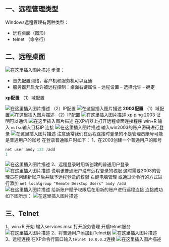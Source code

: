 ## 一、远程管理类型

Windows远程管理有两种类型：

- 远程桌面（图形）
- telnet （命令行）

## 二、远程桌面

![在这里插入图片描述](4、服务器远程管理/watermark,type_ZmFuZ3poZW5naGVpdGk,shadow_10,text_aHR0cHM6Ly9ibG9nLmNzZG4ubmV0L3dlaXhpbl80NDAzMjIzMg==,size_16,color_FFFFFF,t_70-20201108204145197.png)
步骤：

- 首先配置网络，客户机和服务机可以互通
- 服务器开启允许被远程控制：桌面右键属性 – 远程设置 – 选择允许 – 确定

**xp配置**
（1）域配置

![在这里插入图片描述](4、服务器远程管理/watermark,type_ZmFuZ3poZW5naGVpdGk,shadow_10,text_aHR0cHM6Ly9ibG9nLmNzZG4ubmV0L3dlaXhpbl80NDAzMjIzMg==,size_16,color_FFFFFF,t_70-20201108204145431.png)
（2）IP配置
![在这里插入图片描述](4、服务器远程管理/watermark,type_ZmFuZ3poZW5naGVpdGk,shadow_10,text_aHR0cHM6Ly9ibG9nLmNzZG4ubmV0L3dlaXhpbl80NDAzMjIzMg==,size_16,color_FFFFFF,t_70-20201108204145479.png)
**2003配置**
（1）域配置![在这里插入图片描述](4、服务器远程管理/watermark,type_ZmFuZ3poZW5naGVpdGk,shadow_10,text_aHR0cHM6Ly9ibG9nLmNzZG4ubmV0L3dlaXhpbl80NDAzMjIzMg==,size_16,color_FFFFFF,t_70-20201108204145484.png)
（2）IP配置
![在这里插入图片描述](4、服务器远程管理/watermark,type_ZmFuZ3poZW5naGVpdGk,shadow_10,text_aHR0cHM6Ly9ibG9nLmNzZG4ubmV0L3dlaXhpbl80NDAzMjIzMg==,size_16,color_FFFFFF,t_70-20201108204145855.png)
xp ping 2003 证明可以通信
![在这里插入图片描述](4、服务器远程管理/watermark,type_ZmFuZ3poZW5naGVpdGk,shadow_10,text_aHR0cHM6Ly9ibG9nLmNzZG4ubmV0L3dlaXhpbl80NDAzMjIzMg==,size_16,color_FFFFFF,t_70-20201108204145484-4839305.png)
在XP机器上打开远程桌面连接程序
win+R 输入 `mstsc`输入目标IP 连接
![在这里插入图片描述](4、服务器远程管理/watermark,type_ZmFuZ3poZW5naGVpdGk,shadow_10,text_aHR0cHM6Ly9ibG9nLmNzZG4ubmV0L3dlaXhpbl80NDAzMjIzMg==,size_16,color_FFFFFF,t_70-20201108204145563.png)
输入win2003的账户密码进行登录
![在这里插入图片描述](4、服务器远程管理/watermark,type_ZmFuZ3poZW5naGVpdGk,shadow_10,text_aHR0cHM6Ly9ibG9nLmNzZG4ubmV0L3dlaXhpbl80NDAzMjIzMg==,size_16,color_FFFFFF,t_70-20201108204145576.png)
注意通常我们在远程连接时登录的不是管理员账号可能是普通用户的账号 在登录普通账户时如下：
1、在2003创建一个普通用户的账号

```powershell
net user andy 123 /add
1
```

![在这里插入图片描述](4、服务器远程管理/20200328170400693.png)
2、远程登录时用新创建的普通用户登录
![在这里插入图片描述](4、服务器远程管理/watermark,type_ZmFuZ3poZW5naGVpdGk,shadow_10,text_aHR0cHM6Ly9ibG9nLmNzZG4ubmV0L3dlaXhpbl80NDAzMjIzMg==,size_16,color_FFFFFF,t_70-20201108204145639.png)
说明该普通账户没有远程登录的权限
这时需要2003的管理员在创建新账户后并赋予远程登录的权限
右键电脑管理 或通过命令行的方式进行添加
`net localgroup "Remote Desktop Users" andy /add`
![在这里插入图片描述](4、服务器远程管理/watermark,type_ZmFuZ3poZW5naGVpdGk,shadow_10,text_aHR0cHM6Ly9ibG9nLmNzZG4ubmV0L3dlaXhpbl80NDAzMjIzMg==,size_16,color_FFFFFF,t_70-20201108204145600.png)
给新账户赋予权限后在用新的账户进行远程连接
连接成功如下图所示：
![在这里插入图片描述](4、服务器远程管理/watermark,type_ZmFuZ3poZW5naGVpdGk,shadow_10,text_aHR0cHM6Ly9ibG9nLmNzZG4ubmV0L3dlaXhpbl80NDAzMjIzMg==,size_16,color_FFFFFF,t_70-20201108204146078.png)

## 三、Telnet

1、win+R 开始 输入services.msc 打开服务管理 开启telnet服务
![在这里插入图片描述](4、服务器远程管理/watermark,type_ZmFuZ3poZW5naGVpdGk,shadow_10,text_aHR0cHM6Ly9ibG9nLmNzZG4ubmV0L3dlaXhpbl80NDAzMjIzMg==,size_16,color_FFFFFF,t_70-20201108204145684.png)
2、将普通用户添加到Telnet组
![在这里插入图片描述](4、服务器远程管理/watermark,type_ZmFuZ3poZW5naGVpdGk,shadow_10,text_aHR0cHM6Ly9ibG9nLmNzZG4ubmV0L3dlaXhpbl80NDAzMjIzMg==,size_16,color_FFFFFF,t_70-20201108204145687.png)
3、远程连接
在XP命令行窗口输入`telnet 10.0.0.2`连接
![在这里插入图片描述](4、服务器远程管理/watermark,type_ZmFuZ3poZW5naGVpdGk,shadow_10,text_aHR0cHM6Ly9ibG9nLmNzZG4ubmV0L3dlaXhpbl80NDAzMjIzMg==,size_16,color_FFFFFF,t_70-20201108204145750.png)


